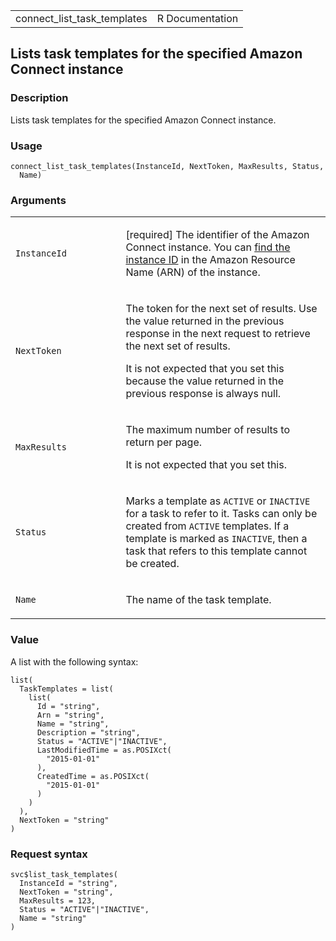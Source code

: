 <table style="width: 100%;">
<tbody>
<tr class="odd">
<td>connect_list_task_templates</td>
<td style="text-align: right;">R Documentation</td>
</tr>
</tbody>
</table>

## Lists task templates for the specified Amazon Connect instance

### Description

Lists task templates for the specified Amazon Connect instance.

### Usage

    connect_list_task_templates(InstanceId, NextToken, MaxResults, Status,
      Name)

### Arguments

<table>
<colgroup>
<col style="width: 35%" />
<col style="width: 65%" />
</colgroup>
<tbody>
<tr class="odd">
<td><code
id="connect_list_task_templates_:_InstanceId">InstanceId</code></td>
<td><p>[required] The identifier of the Amazon Connect instance. You can
<a
href="https://docs.aws.amazon.com/connect/latest/adminguide/find-instance-arn.html">find
the instance ID</a> in the Amazon Resource Name (ARN) of the
instance.</p></td>
</tr>
<tr class="even">
<td><code
id="connect_list_task_templates_:_NextToken">NextToken</code></td>
<td><p>The token for the next set of results. Use the value returned in
the previous response in the next request to retrieve the next set of
results.</p>
<p>It is not expected that you set this because the value returned in
the previous response is always null.</p></td>
</tr>
<tr class="odd">
<td><code
id="connect_list_task_templates_:_MaxResults">MaxResults</code></td>
<td><p>The maximum number of results to return per page.</p>
<p>It is not expected that you set this.</p></td>
</tr>
<tr class="even">
<td><code id="connect_list_task_templates_:_Status">Status</code></td>
<td><p>Marks a template as <code>ACTIVE</code> or <code>INACTIVE</code>
for a task to refer to it. Tasks can only be created from
<code>ACTIVE</code> templates. If a template is marked as
<code>INACTIVE</code>, then a task that refers to this template cannot
be created.</p></td>
</tr>
<tr class="odd">
<td><code id="connect_list_task_templates_:_Name">Name</code></td>
<td><p>The name of the task template.</p></td>
</tr>
</tbody>
</table>

### Value

A list with the following syntax:

    list(
      TaskTemplates = list(
        list(
          Id = "string",
          Arn = "string",
          Name = "string",
          Description = "string",
          Status = "ACTIVE"|"INACTIVE",
          LastModifiedTime = as.POSIXct(
            "2015-01-01"
          ),
          CreatedTime = as.POSIXct(
            "2015-01-01"
          )
        )
      ),
      NextToken = "string"
    )

### Request syntax

    svc$list_task_templates(
      InstanceId = "string",
      NextToken = "string",
      MaxResults = 123,
      Status = "ACTIVE"|"INACTIVE",
      Name = "string"
    )

